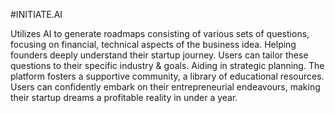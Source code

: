 #INITIATE.AI

Utilizes AI to generate roadmaps consisting of various sets of questions, focusing on financial, technical aspects of the business idea. Helping founders deeply understand their startup journey. Users can tailor these questions to their specific industry & goals. Aiding in strategic planning. The platform fosters a supportive community, a library of educational resources. Users can confidently embark on their entrepreneurial endeavours, making their startup dreams a profitable reality in under a year.